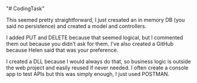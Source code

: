 "# CodingTask" 

This seemed pretty straightforward, I just cresated an in memory DB (you said no persistence) and created a model and controllers.

I added PUT and DELETE because that seemed logical, but I commented them out because you didn't ask for them.  I've also created a GitHub because Helen said that was your preference.

I created a DLL because I would always do that, so business logic is outside the web project and easily reused if never needed.  I often create a console app to test APIs but this was simply enough, I just used POSTMAN.
